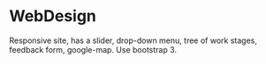 # WebDesign
Responsive site, has a slider, drop-down menu, tree of work stages, feedback form, google-map. Use bootstrap 3.
